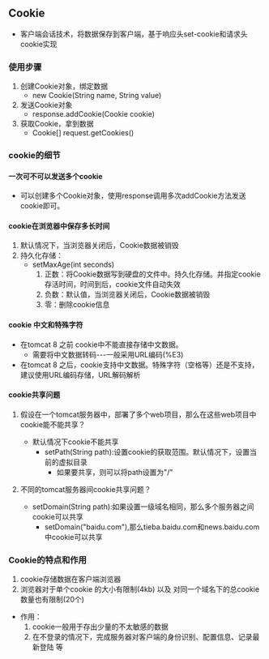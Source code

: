 ## Cookie
* 客户端会话技术，将数据保存到客户端，基于响应头set-cookie和请求头cookie实现

### 使用步骤
1. 创建Cookie对象，绑定数据
    * new Cookie(String name, String value)
2. 发送Cookie对象
    * response.addCookie(Cookie cookie)
3. 获取Cookie，拿到数据
    * Cookie[]  request.getCookies()

### cookie的细节
#### 一次可不可以发送多个cookie
* 可以创建多个Cookie对象，使用response调用多次addCookie方法发送cookie即可。

#### cookie在浏览器中保存多长时间
1. 默认情况下，当浏览器关闭后，Cookie数据被销毁
2. 持久化存储：
    * setMaxAge(int seconds)
        1. 正数：将Cookie数据写到硬盘的文件中。持久化存储。并指定cookie存活时间，时间到后，cookie文件自动失效
        2. 负数：默认值，当浏览器关闭后，Cookie数据被销毁
        3. 零：删除cookie信息

#### cookie 中文和特殊字符
* 在tomcat 8 之前 cookie中不能直接存储中文数据。
    * 需要将中文数据转码---一般采用URL编码(%E3)
* 在tomcat 8 之后，cookie支持中文数据。特殊字符（空格等）还是不支持，建议使用URL编码存储，URL解码解析

#### cookie共享问题
1. 假设在一个tomcat服务器中，部署了多个web项目，那么在这些web项目中cookie能不能共享？
    * 默认情况下cookie不能共享
        * setPath(String path):设置cookie的获取范围。默认情况下，设置当前的虚拟目录
            * 如果要共享，则可以将path设置为"/"

2. 不同的tomcat服务器间cookie共享问题？
    * setDomain(String path):如果设置一级域名相同，那么多个服务器之间cookie可以共享
        * setDomain("baidu.com"),那么tieba.baidu.com和news.baidu.com中cookie可以共享

### Cookie的特点和作用
1. cookie存储数据在客户端浏览器
2. 浏览器对于单个cookie 的大小有限制(4kb) 以及 对同一个域名下的总cookie数量也有限制(20个)

* 作用：
    1. cookie一般用于存出少量的不太敏感的数据
    2. 在不登录的情况下，完成服务器对客户端的身份识别、配置信息、记录最新登陆 等


